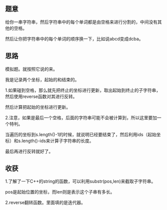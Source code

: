 ## 题意
   给你一串字符串，然后字符串中的每个单词都是由空格来进行分割的，中间没有其他的空格。
   
   然后让你把字符串中的每个单词的顺序换一下，比如说abcd变成dcba。
   
   
## 思路
   模拟题。就按照它说的来。
   
   我是记录两个坐标，起始的和结束的。
   
   1.如果碰到空格，那么就先把终止的坐标进行更新，取出起始到终止的子字符串，然后使用reverse函数对其进行反转。
   
   然后计算把起始的坐标进行更新。
   
   2.注意，如果是最后一个空格，后面的字符串可能不会被计算到，所以这里要加一个特判。
   
   当遍历的坐标到s.length()-1的时候，就说明已经要结束了，然后利用ids（起始坐标）和s.length()-ids来计算子字符串的长度。
   
   最后再进行反转就好了。
   
   
## 收获
   1.了解了一下C++的string的函数，可以利用substr(pos,len)来截取子字符串。
   
   pos是起始位置的坐标，而len则是表示这个子串有多长。
   
   2.reverse翻转函数。里面填的是迭代器。
   
   
   
